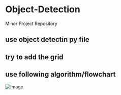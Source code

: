 # Object-Detection
Minor  Project Repository

## use object detectin py file
## try to add the grid
## use following algorithm/flowchart
![image](https://user-images.githubusercontent.com/86298991/171333698-fe5c13c7-cf40-4bef-bfed-32230629c20a.png)
